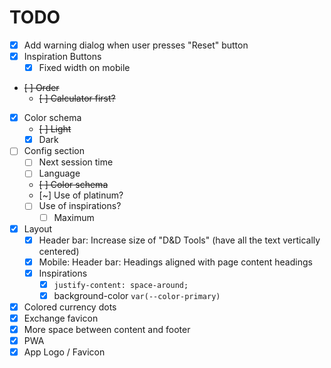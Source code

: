 # TODO

- [x] Add warning dialog when user presses "Reset" button
- [x] Inspiration Buttons
  - [x] Fixed width on mobile
- ~~[ ] Order~~
  - ~~[ ] Calculator first?~~
- [x] Color schema
  - ~~[ ] Light~~
  - [x] Dark
- [ ] Config section
  - [ ] Next session time
  - [ ] Language
  - ~~[ ] Color schema~~
  - [~] Use of platinum?
  - [ ] Use of inspirations?
    - [ ] Maximum
- [x] Layout
  - [x] Header bar: Increase size of "D&D Tools" (have all the text vertically centered)
  - [x] Mobile: Header bar: Headings aligned with page content headings
  - [x] Inspirations
    - [x] `justify-content: space-around;`
    - [x] background-color `var(--color-primary)`
- [x] Colored currency dots
- [x] Exchange favicon
- [x] More space between content and footer
- [x] PWA
- [x] App Logo / Favicon

